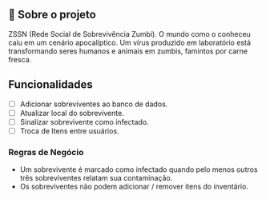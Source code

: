 

## 📃 Sobre o projeto

ZSSN (Rede Social de Sobrevivência Zumbi). O mundo como o conheceu caiu
em um cenário apocalíptico. Um vírus produzido em laboratório está
transformando seres humanos e animais em zumbis, famintos por carne fresca.

## Funcionalidades

- [ ] Adicionar sobreviventes ao banco de dados.
- [ ] Atualizar local do sobrevivente.
- [ ] Sinalizar sobrevivente como infectado.
- [ ] Troca de Itens entre usuários.

### Regras de Negócio
- Um sobrevivente é marcado como infectado quando pelo menos
outros três sobreviventes relatam sua contaminação.
- Os sobreviventes não podem adicionar / remover itens do inventário.

